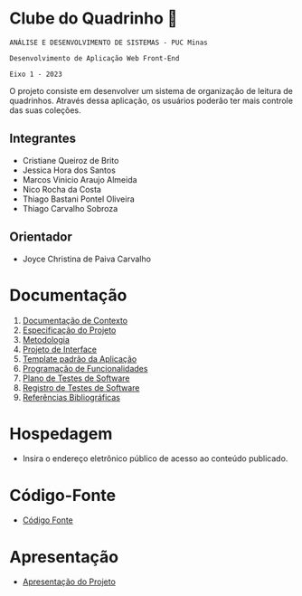 # Clube do Quadrinho 📖

`ANÁLISE E DESENVOLVIMENTO DE SISTEMAS - PUC Minas`

`Desenvolvimento de Aplicação Web Front-End`

`Eixo 1 - 2023`

O projeto consiste em desenvolver um sistema de organização de leitura de quadrinhos. Através dessa aplicação, os usuários poderão ter mais controle das suas coleções.

## Integrantes

* Cristiane Queiroz de Brito
* Jessica Hora dos Santos
* Marcos Vinicio Araujo Almeida
* Nico Rocha da Costa
* Thiago Bastani Pontel Oliveira
* Thiago Carvalho Sobroza

## Orientador

* Joyce Christina de Paiva Carvalho

# Documentação

<ol>
<li><a href="documentos/01-Documentação de Contexto.md"> Documentação de Contexto</a></li>
<li><a href="documentos/02-Especificação do Projeto.md"> Especificação do Projeto</a></li>
<li><a href="documentos/03-Metodologia.md"> Metodologia</a></li>
<li><a href="documentos/04-Projeto de Interface.md"> Projeto de Interface</a></li>
<li><a href="documentos/05-Template padrão da Aplicação.md"> Template padrão da Aplicação</a></li>
<li><a href="documentos/06-Programação de Funcionalidades.md"> Programação de Funcionalidades</a></li>
<li><a href="documentos/07-Plano de Testes de Software.md"> Plano de Testes de Software</a></li>
<li><a href="documentos/08-Registro de Testes de Software.md"> Registro de Testes de Software</a></li>
<li><a href="documentos/09-Referências.md"> Referências Bibliográficas</a></li>
</ol>

# Hospedagem

* Insira o endereço eletrônico público de acesso ao conteúdo publicado. 

# Código-Fonte

* <a href="codigo-fonte/README.md">Código Fonte</a>

# Apresentação

* <a href="apresentacao/README.md">Apresentação do Projeto</a>
